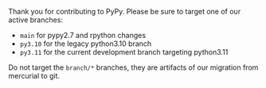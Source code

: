 Thank you for contributing to PyPy. Please be sure to target one of our active branches:
- `main` for pypy2.7 and rpython changes
- `py3.10` for the legacy python3.10 branch
- `py3.11` for the current development branch targeting python3.11

Do not target the `branch/*` branches, they are artifacts of our migration from mercurial to git.
